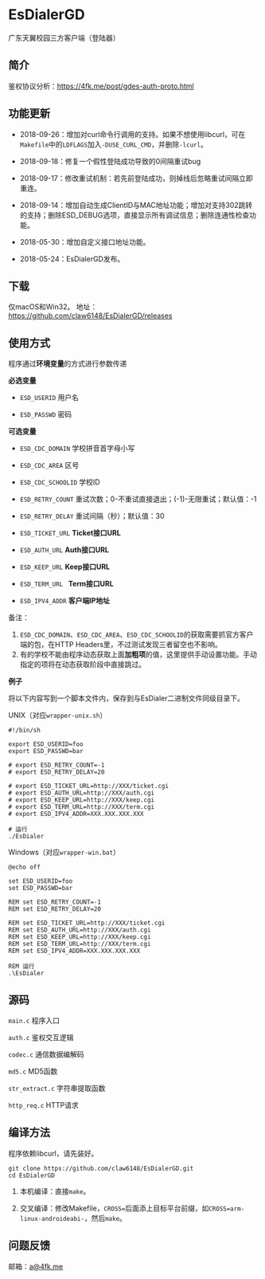 # EsDialerGD
广东天翼校园三方客户端（登陆器）

## 简介

鉴权协议分析：https://4fk.me/post/gdes-auth-proto.html

## 功能更新

- 2018-09-26：增加对curl命令行调用的支持。如果不想使用libcurl，可在`Makefile`中的`LDFLAGS`加入`-DUSE_CURL_CMD`，并删除`-lcurl`。

- 2018-09-18：修复一个假性登陆成功导致的0间隔重试bug

- 2018-09-17：修改重试机制：若先前登陆成功，则掉线后忽略重试间隔立即重连。

- 2018-09-14：增加自动生成ClientID与MAC地址功能；增加对支持302跳转的支持；删除ESD_DEBUG选项，直接显示所有调试信息；删除连通性检查功能。

- 2018-05-30：增加自定义接口地址功能。

- 2018-05-24：EsDialerGD发布。

## 下载

仅macOS和Win32。
地址：https://github.com/claw6148/EsDialerGD/releases

## 使用方式

程序通过**环境变量**的方式进行参数传递

**必选变量**

- ``ESD_USERID`` 用户名

- ``ESD_PASSWD`` 密码

**可选变量**

- ``ESD_CDC_DOMAIN`` 学校拼音首字母小写

- ``ESD_CDC_AREA`` 区号

- ``ESD_CDC_SCHOOLID`` 学校ID

- ``ESD_RETRY_COUNT`` 重试次数；0-不重试直接退出；(-1)-无限重试；默认值：-1

- ``ESD_RETRY_DELAY`` 重试间隔（秒）；默认值：30

- ``ESD_TICKET_URL`` **Ticket接口URL**

- ``ESD_AUTH_URL`` **Auth接口URL**

- ``ESD_KEEP_URL`` **Keep接口URL**

- ``ESD_TERM_URL `` **Term接口URL**

- ``ESD_IPV4_ADDR`` **客户端IP地址**

备注：

1. ``ESD_CDC_DOMAIN``、``ESD_CDC_AREA``、``ESD_CDC_SCHOOLID``的获取需要抓官方客户端的包，在HTTP Headers里，不过测试发现三者留空也不影响。
2. 有的学校不能由程序动态获取上面**加粗项**的值，这里提供手动设置功能。手动指定的项将在动态获取阶段中直接跳过。

**例子**

将以下内容写到一个脚本文件内，保存到与EsDialer二进制文件同级目录下。

UNIX（对应``wrapper-unix.sh``）

```
#!/bin/sh

export ESD_USERID=foo
export ESD_PASSWD=bar

# export ESD_RETRY_COUNT=-1
# export ESD_RETRY_DELAY=20

# export ESD_TICKET_URL=http://XXX/ticket.cgi
# export ESD_AUTH_URL=http://XXX/auth.cgi
# export ESD_KEEP_URL=http://XXX/keep.cgi
# export ESD_TERM_URL=http://XXX/term.cgi
# export ESD_IPV4_ADDR=XXX.XXX.XXX.XXX

# 运行
./EsDialer
```

Windows（对应``wrapper-win.bat``）

```
@echo off

set ESD_USERID=foo
set ESD_PASSWD=bar

REM set ESD_RETRY_COUNT=-1
REM set ESD_RETRY_DELAY=20

REM set ESD_TICKET_URL=http://XXX/ticket.cgi
REM set ESD_AUTH_URL=http://XXX/auth.cgi
REM set ESD_KEEP_URL=http://XXX/keep.cgi
REM set ESD_TERM_URL=http://XXX/term.cgi
REM set ESD_IPV4_ADDR=XXX.XXX.XXX.XXX

REM 运行
.\EsDialer

```

## 源码

``main.c`` 程序入口

``auth.c`` 鉴权交互逻辑

``codec.c`` 通信数据编解码

``md5.c`` MD5函数

``str_extract.c`` 字符串提取函数

``http_req.c`` HTTP请求

## 编译方法

程序依赖libcurl，请先装好。

```
git clone https://github.com/claw6148/EsDialerGD.git
cd EsDialerGD
```

1. 本机编译：直接``make``。

2. 交叉编译：修改Makefile，``CROSS=``后面添上目标平台前缀，如``CROSS=arm-linux-androideabi-``，然后``make``。

## 问题反馈

邮箱：a@4fk.me
